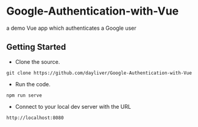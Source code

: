 # Google-Authentication-with-Vue
a demo Vue app which authenticates a Google user
## Getting Started
* Clone the source.
```
git clone https://github.com/dayliver/Google-Authentication-with-Vue
```
* Run the code.
```
npm run serve
```
* Connect to your local dev server with the URL
```
http://localhost:8080
```
